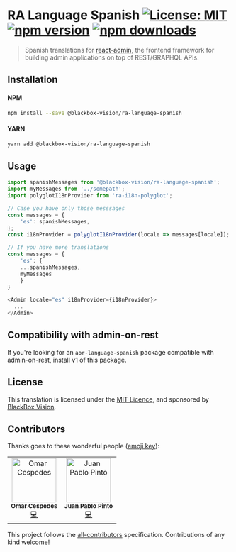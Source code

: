 # RA Language Spanish [![License: MIT](https://img.shields.io/badge/License-MIT-brightgreen.svg)](https://opensource.org/licenses/MIT) [![npm version](https://badge.fury.io/js/%40blackbox-vision%2Fra-language-spanish.svg)](https://badge.fury.io/js/%40blackbox-vision%2Fra-language-spanish) [![npm downloads](https://img.shields.io/npm/dm/@blackbox-vision/ra-language-spanish)](https://www.npmjs.com/package/@blackbox-vision/ra-language-spanish)

> Spanish translations for [react-admin](https://github.com/marmelab/react-admin), the frontend framework for building admin applications on top of REST/GRAPHQL APIs.

## Installation

#### NPM

```sh
npm install --save @blackbox-vision/ra-language-spanish
```

#### YARN

```sh
yarn add @blackbox-vision/ra-language-spanish
```

## Usage

```js
import spanishMessages from '@blackbox-vision/ra-language-spanish';
import myMessages from '../somepath';
import polyglotI18nProvider from 'ra-i18n-polyglot';

// Case you have only those messsages
const messages = {
    'es': spanishMessages,
};
const i18nProvider = polyglotI18nProvider(locale => messages[locale]);

// If you have more translations
const messages = {
    'es': {
	...spanishMessages,
    myMessages
    }
}

<Admin locale="es" i18nProvider={i18nProvider}>
  ...
</Admin>
```

## Compatibility with admin-on-rest

If you're looking for an `aor-language-spanish` package compatible with admin-on-rest, install v1 of this package.

## License

This translation is licensed under the [MIT Licence](LICENSE), and sponsored by [BlackBox Vision](https://github.com/BlackBoxVision).

## Contributors

Thanks goes to these wonderful people ([emoji key](https://allcontributors.org/docs/en/emoji-key)):

<!-- ALL-CONTRIBUTORS-LIST:START - Do not remove or modify this section -->
<!-- prettier-ignore -->
<table><tr><td align="center"><a href="https://github.com/omarcespedes"><img src="https://avatars2.githubusercontent.com/u/4432720?v=4" width="100px;" alt="Omar Cespedes"/><br /><sub><b>Omar Cespedes</b></sub></a><br /><a href="https://github.com/BlackBoxVision/ra-language-spanish/commits?author=omarcespedes" title="Code">💻</a></td><td align="center"><a href="https://juanps.com"><img src="https://avatars1.githubusercontent.com/u/9580780?v=4" width="100px;" alt="Juan Pablo Pinto"/><br /><sub><b>Juan Pablo Pinto</b></sub></a><br /><a href="https://github.com/BlackBoxVision/ra-language-spanish/commits?author=jpinto7" title="Code">💻</a></td></tr></table>

<!-- ALL-CONTRIBUTORS-LIST:END -->

This project follows the [all-contributors](https://github.com/all-contributors/all-contributors) specification. Contributions of any kind welcome!
